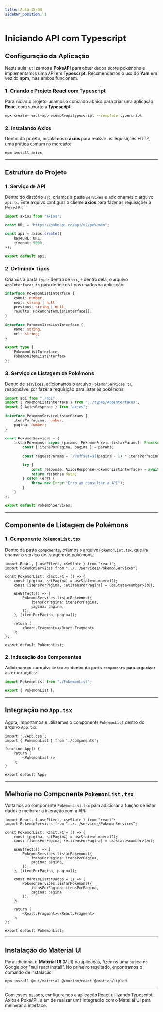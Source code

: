 ```yaml
---
title: Aula 25-04
sidebar_position: 1
---
```


# Iniciando API com Typescript

## Configuração da Aplicação

Nesta aula, utilizamos a **PokeAPI** para obter dados sobre pokémons e implementamos uma API em **Typescript**. Recomendamos o uso do **Yarn** em vez do **npm**, mas ambos funcionam.

### 1. Criando o Projeto React com Typescript

Para iniciar o projeto, usamos o comando abaixo para criar uma aplicação **React** com suporte a **Typescript**:

```bash
npx create-react-app exemploapitypescript --template typescript
```

### 2. Instalando Axios

Dentro do projeto, instalamos o **axios** para realizar as requisições HTTP, uma prática comum no mercado:

```bash
npm install axios
```

---

## Estrutura do Projeto

### 1. Serviço de API

Dentro do diretório `src`, criamos a pasta `services` e adicionamos o arquivo `api.ts`. Este arquivo configura o cliente **axios** para fazer as requisições à PokeAPI:

```ts
import axios from "axios";

const URL = "https://pokeapi.co/api/v2/pokemon";

const api = axios.create({
    baseURL: URL,
    timeout: 5000,
});

export default api;
```

### 2. Definindo Tipos

Criamos a pasta `types` dentro de `src`, e dentro dela, o arquivo `AppInterfaces.ts` para definir os tipos usados na aplicação:

```ts
interface PokemonListInterface {
    count: number,
    next: string | null,
    previous: string | null,
    results: PokemonItemListInterface[];
}

interface PokemonItemListInterface {
    name: string,
    url: string;
}

export type {
    PokemonListInterface,
    PokemonItemListInterface
};
```

### 3. Serviço de Listagem de Pokémons

Dentro de `services`, adicionamos o arquivo `PokemonServices.ts`, responsável por fazer a requisição para listar os pokémons:

```ts
import api from "./api";
import { PokemonListInterface } from "../types/AppInterfaces";
import { AxiosResponse } from "axios";

interface PokemonServiceListarParams {
    itensPorPagina: number,
    pagina: number;
}

const PokemonServices = {
    listarPokemons: async (params: PokemonServiceListarParams): Promise<PokemonListInterface> => {
        const { itensPorPagina, pagina } = params;

        const requestParams = `/?offset=${(pagina - 1) * itensPorPagina}&limit=${itensPorPagina}`;

        try {
            const response: AxiosResponse<PokemonListInterface> = await api.get(requestParams);
            return response.data;
        } catch (err) {
            throw new Error("Erro ao consultar a API");
        }
    }
};

export default PokemonServices;
```

---

## Componente de Listagem de Pokémons

### 1. Componente `PokemonList.tsx`

Dentro da pasta `components`, criamos o arquivo `PokemonList.tsx`, que irá chamar o serviço de listagem de pokémons:

```tsx
import React, { useEffect, useState } from "react";
import PokemonServices from "../../services/PokemonServices";

const PokemonList: React.FC = () => {
    const [pagina, setPagina] = useState<number>(1);
    const [itensPorPagina, setItensPorPagina] = useState<number>(20);

    useEffect(() => {
        PokemonServices.listarPokemons({
            itensPorPagina: itensPorPagina,
            pagina: pagina,
        });
    }, [itensPorPagina, pagina]);

    return (
        <React.Fragment></React.Fragment>
    );
};

export default PokemonList;
```

### 2. Indexação dos Componentes

Adicionamos o arquivo `index.ts` dentro da pasta `components` para organizar as exportações:

```ts
import PokemonList from "./PokemonList";

export { PokemonList };
```

---

## Integração no `App.tsx`

Agora, importamos e utilizamos o componente `PokemonList` dentro do arquivo `App.tsx`:

```tsx
import './App.css';
import { PokemonList } from './components';

function App() {
    return (
        <PokemonList />
    );
}

export default App;
```

---

## Melhoria no Componente `PokemonList.tsx`

Voltamos ao componente `PokemonList.tsx` para adicionar a função de listar dados e melhorar a interação com a API:

```tsx
import React, { useEffect, useState } from "react";
import PokemonServices from "../../services/PokemonServices";

const PokemonList: React.FC = () => {
    const [pagina, setPagina] = useState<number>(1);
    const [itensPorPagina, setItensPorPagina] = useState<number>(20);

    useEffect(() => {
        PokemonServices.listarPokemons({
            itensPorPagina: itensPorPagina,
            pagina: pagina,
        });
    }, [itensPorPagina, pagina]);

    const handleListarDados = () => {
        PokemonServices.listarPokemons({
            itensPorPagina: itensPorPagina,
            pagina: pagina
        });
    };

    return (
        <React.Fragment></React.Fragment>
    );
};

export default PokemonList;
```

---

## Instalação do Material UI

Para adicionar o **Material UI** (MUI) na aplicação, fizemos uma busca no Google por "mui react install". No primeiro resultado, encontramos o comando de instalação:

```bash
npm install @mui/material @emotion/react @emotion/styled
```

---

Com esses passos, configuramos a aplicação React utilizando Typescript, Axios e PokeAPI, além de realizar uma integração com o Material UI para melhorar a interface.